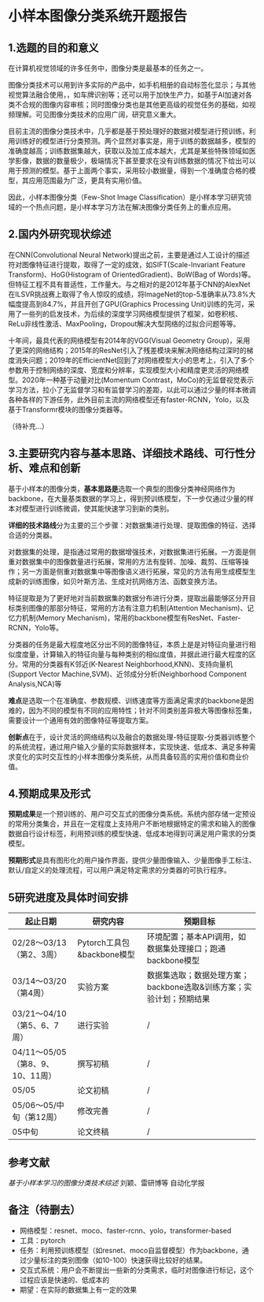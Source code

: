 # 小样本图像分类系统开题报告

## 1.选题的目的和意义

在计算机视觉领域的许多任务中，图像分类是最基本的任务之一。

图像分类技术可以用到许多实际的产品中，如手机相册的自动标签化显示；与其他视觉算法融合使用，，如车牌识别等；还可以用于加快生产力，如基于AI加速对各类不合规的图像内容审核；同时图像分类也是其他更高级的视觉任务的基础，如视频理解。可见图像分类技术的应用广阔，研究意义重大。

目前主流的图像分类技术中，几乎都是基于预处理好的数据对模型进行预训练，利用训练好的模型进行分类预测。两个显然对事实是，用于训练的数据越多，模型的准确度越高；训练数据集越大，获取以及加工成本越大，尤其是某些特殊领域如医学影像，数据的数量极少，极端情况下甚至要求在没有训练数据的情况下给出可以用于预测的模型。基于上面两个事实，采用较小数据量，得到一个准确度合格的模型，其应用范围最为广泛，更具有实用价值。

因此，小样本图像分类（Few-Shot Image Classification）是小样本学习研究领域的一个热点问题，是小样本学习方法在解决图像分类任务上的重点应用。

## 2.国内外研究现状综述

在CNN(Convolutional Neural Network)提出之前，主要是通过人工设计的描述符对图像特征进行提取，取得了一定的成效，如SIFT(Scale-Invariant Feature Transform)、HoG(Histogram of OrientedGradient)、BoW(Bag of Words)等。但特征工程不具有普适性，工作量大。与之相对的是2012年基于CNN的AlexNet在ILSVR挑战赛上取得了令人惊叹的成绩，将ImageNet的top-5准确率从73.8%大幅度提高到84.7%，并且开创了GPU(Graphics Processing Unit)训练的先河，采用了一些列的启发技术，为后续的深度学习网络模型提供了框架，如卷积核、ReLu非线性激活、MaxPooling，Dropout解决大型网络的过拟合问题等等。

十年间，最具代表的网络模型有2014年的VGG(Visual Geometry Group)，采用了更深的网络结构；2015年的ResNet引入了残差模块来解决网络结构过深时的梯度消失问题；2019年的EfficientNet回到了对网络模型大小的思考上，引入了多个参数用于控制网络的深度、宽度和分辨率，实现模型大小和精度更灵活的网络模型。2020年一种基于动量对比(Momentum Contrast，MoCo)的无监督视觉表示学习方法，拉小了无监督学习和有监督学习的差距，以此可以通过少量的样本微调各种各样的下游任务，此外目前主流的网络模型还有faster-RCNN，Yolo，以及基于Transformr模块的图像分类器等。

（待补充...）

## 3.主要研究内容与基本思路、详细技术路线、可行性分析、难点和创新

基于小样本的图像分类，**基本思路是**选取一个典型的图像分类神经网络作为backbone，在大量基类数据的学习上，得到预训练模型，下一步仅通过少量的样本对模型进行训练微调，使其能快速学习到新的类别。

**详细的技术路线**分为主要的三个步骤：对数据集进行处理、提取图像的特征、选择合适的分类器。

对数据集的处理，是指通过常用的数据增强技术，对数据集进行拓展。一方面是侧重对数据集中的图像数量进行拓展，常用的方法有旋转、加噪、裁剪、压缩等操作；另一方面是侧重对数据集中等图像语义进行拓展，常见的方法有用生成模型生成新的训练图像，如贝叶斯方法、生成对抗网络方法、函数变换方法。

特征提取是为了更好地对当前数据集的数据分布进行分类，提取出最能够区分开目标类别图像的那部分特征，常用的方法有注意力机制(Attention Mechanism)、记忆力机制(Memory Mechanism)，常用的backbone模型有ResNet、Faster-RCNN，Yolo等。

分类器的任务是最大程度地区分出不同的图像特征，本质上是是对特征向量进行相似度度量，计算输入的特征向量与每种类别的相似度值，并据此进行最大程度的区分。常用的分类器有K邻近(K-Nearest Neighborhood,KNN)、支持向量机(Support Vector Machine,SVM)、近邻成分分析(Neighborhood Component Analysis,NCA)等

**难点**是选取一个在准确度、参数规模、训练速度等方面满足需求的backbone是困难的，因为不同的模型有不同的应用特性；针对不同类别差异极大等图像标签集，需要设计一个通用有效的图像特征等提取方案。

**创新点**在于，设计灵活的网络结构以及融合的数据处理-特征提取-分类器训练整个的系统流程，通过用户输入少量的实际数据样本，实现快速、低成本、满足多种需求变化的实时交互性的小样本图像分类系统，从而具备较高的实用价值和商业价值。

## 4.预期成果及形式

**预期成果**是一个预训练的、用户可交互式的图像分类系统。系统内部存储一定预设的常用分类集合，并且在一定程度上支持用户不断地根据特定的需求和输入的图像数据自行设计标签，利用预训练的模型快速、低成本地得到可满足用户需求的分类模型。

**预期形式**是具有图形化的用户操作界面，提供少量图像输入、少量图像手工标注、默认/自定义的处理流程，可以用户满足特定需求的分类器的可执行程序。

## 5研究进度及具体时间安排 

| 起止日期                         | 研究内容                   | 预期目标                                                     |
| -------------------------------- | -------------------------- | ------------------------------------------------------------ |
| 02/28～03/13（第2、3周）         | Pytorch工具包&backbone模型 | 环境配置；基本API调用，如数据集处理接口；跑通backbone模型    |
| 03/14～03/20（第4周）            | 实验方案                   | 数据集选取；数据处理方案；backbone选取&训练方案；实验计划；预期结果 |
| 03/21～04/10（第5、6、7周）      | 进行实验                   | /                                                            |
| 04/11～05/05（第8、9、10、11周） | 撰写初稿                   | /                                                            |
| 05/05                            | 论文初稿                   | /                                                            |
| 05/06～05/中旬（第12周）         | 修改完善                   | /                                                            |
| 05中旬                           | 论文终稿                   | /                                                            |

## 参考文献

*基于小样本学习的图像分类技术综述*  刘颖、雷研博等 自动化学报







## 备注（待删去）

* 网络模型：resnet、moco、faster-rcnn、yolo，transformer-based
* 工具：pytorch
* 任务：利用预训练模型（如resnet、moco自监督模型）作为backbone，通过少量标注的类别图像（如10-100）快速获得比较好的结果。
* 交互式系统：用户会不断提出一些新的分类需求，临时对图像进行标记，这个过程应该是快速的、低成本的
* 期望：在实际的数据集上有一定的效果